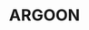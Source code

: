 ---
lastmod: '2025-04-06T06:05:20+00:00'
latitude: -34.768863
layout: suburb
longitude: 145.807866
postcode: '2707'
state: NSW
title: ARGOON
url: /nsw/argoon/
---